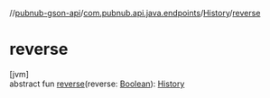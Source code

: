 //[pubnub-gson-api](../../../index.md)/[com.pubnub.api.java.endpoints](../index.md)/[History](index.md)/[reverse](reverse.md)

# reverse

[jvm]\
abstract fun [reverse](reverse.md)(reverse: [Boolean](https://kotlinlang.org/api/core/kotlin-stdlib/kotlin/-boolean/index.html)): [History](index.md)
